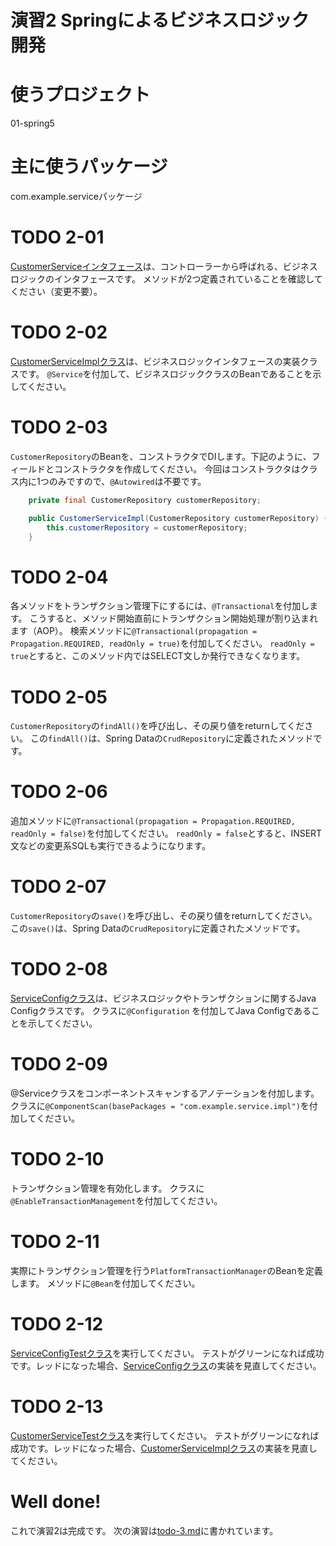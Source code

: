 演習2 Springによるビジネスロジック開発
======================================

# 使うプロジェクト
01-spring5

# 主に使うパッケージ
com.example.serviceパッケージ

# TODO 2-01
[CustomerServiceインタフェース](src/main/java/com/example/service/CustomerService.java)は、コントローラーから呼ばれる、ビジネスロジックのインタフェースです。
メソッドが2つ定義されていることを確認してください（変更不要）。

# TODO 2-02
[CustomerServiceImplクラス](src/main/java/com/example/service/impl/CustomerServiceImpl.java)は、ビジネスロジックインタフェースの実装クラスです。
`@Service`を付加して、ビジネスロジッククラスのBeanであることを示してください。

# TODO 2-03
`CustomerRepository`のBeanを、コンストラクタでDIします。下記のように、フィールドとコンストラクタを作成してください。
今回はコンストラクタはクラス内に1つのみですので、`@Autowired`は不要です。

```java
    private final CustomerRepository customerRepository;

    public CustomerServiceImpl(CustomerRepository customerRepository) {
        this.customerRepository = customerRepository;
    }
```

# TODO 2-04
各メソッドをトランザクション管理下にするには、`@Transactional`を付加します。
こうすると、メソッド開始直前にトランザクション開始処理が割り込まれます（AOP）。
検索メソッドに`@Transactional(propagation = Propagation.REQUIRED, readOnly = true)`を付加してください。
`readOnly = true`とすると、このメソッド内ではSELECT文しか発行できなくなります。

# TODO 2-05
`CustomerRepository`の`findAll()`を呼び出し、その戻り値をreturnしてください。
この`findAll()`は、Spring Dataの`CrudRepository`に定義されたメソッドです。

# TODO 2-06
追加メソッドに`@Transactional(propagation = Propagation.REQUIRED, readOnly = false)`を付加してください。
`readOnly = false`とすると、INSERT文などの変更系SQLも実行できるようになります。

# TODO 2-07
`CustomerRepository`の`save()`を呼び出し、その戻り値をreturnしてください。
この`save()`は、Spring Dataの`CrudRepository`に定義されたメソッドです。

# TODO 2-08
[ServiceConfigクラス](src/main/java/com/example/service/config/ServiceConfig.java)は、ビジネスロジックやトランザクションに関するJava Configクラスです。
クラスに`@Configuration` を付加してJava Configであることを示してください。

# TODO 2-09
@Serviceクラスをコンポーネントスキャンするアノテーションを付加します。
クラスに`@ComponentScan(basePackages = "com.example.service.impl")`を付加してください。

# TODO 2-10
トランザクション管理を有効化します。
クラスに`@EnableTransactionManagement`を付加してください。

# TODO 2-11
実際にトランザクション管理を行う`PlatformTransactionManager`のBeanを定義します。
メソッドに`@Bean`を付加してください。

# TODO 2-12
[ServiceConfigTestクラス](src/test/java/com/example/service/config/ServiceConfigTest.java)を実行してください。
テストがグリーンになれば成功です。レッドになった場合、[ServiceConfigクラス](src/main/java/com/example/service/config/ServiceConfig.java)の実装を見直してください。

# TODO 2-13
[CustomerServiceTestクラス](src/test/java/com/example/service/CustomerServiceTest.java)を実行してください。
テストがグリーンになれば成功です。レッドになった場合、[CustomerServiceImplクラス](src/main/java/com/example/service/impl/CustomerServiceImpl.java)の実装を見直してください。

# Well done!
これで演習2は完成です。
次の演習は[todo-3.md](todo-3.md)に書かれています。